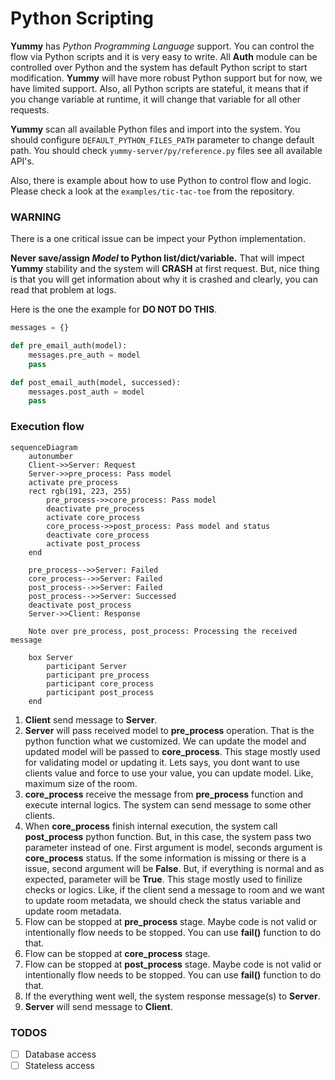 # Python Scripting

**Yummy** has *Python Programming Language* support. You can control the flow via Python scripts and it is very easy to write. All **Auth** module can be controlled over Python and the system has default Python script to start modification. **Yummy** will have more robust Python support but for now, we have limited support. Also, all Python scripts are stateful, it means that if you change variable at runtime, it will change that variable for all other requests. 

**Yummy** scan all available Python files and import into the system. You should configure `DEFAULT_PYTHON_FILES_PATH` parameter to change default path.
You should check `yummy-server/py/reference.py` files see all available API's.

Also, there is example about how to use Python to control flow and logic. Please check a look at the `examples/tic-tac-toe` from the repository.


### WARNING
There is a one critical issue can be impect your Python implementation.

**Never save/assign *Model* to Python list/dict/variable.** That will impect **Yummy** stability and the system will **CRASH** at first request. But, nice thing is that you will get information about why it is crashed and clearly, you can read that problem at logs.

Here is the one the example for **DO NOT DO THIS**.

```python
messages = {}

def pre_email_auth(model):
    messages.pre_auth = model
    pass

def post_email_auth(model, successed):
    messages.post_auth = model
    pass
```

### Execution flow
```mermaid
sequenceDiagram
    autonumber
    Client->>Server: Request
    Server->>pre_process: Pass model
    activate pre_process
    rect rgb(191, 223, 255)
        pre_process->>core_process: Pass model
        deactivate pre_process
        activate core_process
        core_process->>post_process: Pass model and status
        deactivate core_process
        activate post_process
    end
    
    pre_process-->>Server: Failed
    core_process-->>Server: Failed
    post_process-->>Server: Failed
    post_process-->>Server: Successed
    deactivate post_process
    Server->>Client: Response
    
    Note over pre_process, post_process: Processing the received message

    box Server
        participant Server
        participant pre_process
        participant core_process
        participant post_process
    end
``` 

1. **Client** send message to **Server**.
2. **Server** will pass received model to **pre_process** operation. That is the python function what we customized. We can update the model and updated model will be passed to **core_process**. This stage mostly used for validating model or updating it. Lets says, you dont want to use clients value and force to use your value, you can update model. Like, maximum size of the room. 
3. **core_process** receive the message from **pre_process** function and execute internal logics. The system can send message to some other clients.
4. When **core_process** finish internal execution, the system call **post_process** python function. But, in this case, the system pass two parameter instead of one. First argument is model, seconds argument is **core_process** status. If the some information is missing or there is a issue, second argument will be **False**. But, if everything is normal and as expected, parameter will be **True**. This stage mostly used to finilize checks or logics. Like, if the client send a message to room and we want to update room metadata, we should check the status variable and update room metadata.
5. Flow can be stopped at **pre_process** stage. Maybe code is not valid or intentionally flow needs to be stopped. You can use **fail()** function to do that.
6. Flow can be stopped at **core_process** stage.
7. Flow can be stopped at **post_process** stage. Maybe code is not valid or intentionally flow needs to be stopped. You can use **fail()** function to do that.
8. If the everything went well, the system response message(s) to **Server**.
9. **Server** will send message to **Client**.


### TODOS

- [ ] Database access
- [ ] Stateless access
